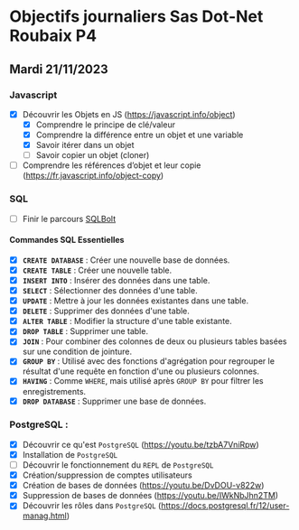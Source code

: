 # Objectifs journaliers Sas Dot-Net Roubaix P4

## Mardi 21/11/2023

### Javascript

* [x] Découvrir les Objets en JS (https://javascript.info/object)
  * [x] Comprendre le principe de clé/valeur
  * [x] Comprendre la différence entre un objet et une variable
  * [x] Savoir itérer dans un objet
  * [ ] Savoir copier un objet (cloner)
* [ ] Comprendre les références d’objet et leur copie (https://fr.javascript.info/object-copy) 

### SQL

- [ ] Finir le parcours [SQLBolt](https://sqlbolt.com) 

#### Commandes SQL Essentielles

- [x] **`CREATE DATABASE`** : Créer une nouvelle base de données.
- [x] **`CREATE TABLE`** : Créer une nouvelle table.
- [x] **`INSERT INTO`** : Insérer des données dans une table.
- [x] **`SELECT`** : Sélectionner des données d'une table.
- [x] **`UPDATE`** : Mettre à jour les données existantes dans une table.
- [x] **`DELETE`** : Supprimer des données d'une table.
- [x] **`ALTER TABLE`** : Modifier la structure d'une table existante.
- [x] **`DROP TABLE`** : Supprimer une table.
- [x] **`JOIN`** : Pour combiner des colonnes de deux ou plusieurs tables basées sur une condition de jointure.
- [x] **`GROUP BY`** : Utilisé avec des fonctions d'agrégation pour regrouper le résultat d'une requête en fonction d'une ou plusieurs colonnes.
- [x] **`HAVING`** : Comme `WHERE`, mais utilisé après `GROUP BY` pour filtrer les enregistrements.
- [x] **`DROP DATABASE`** : Supprimer une base de données.

### PostgreSQL :

* [x] Découvrir ce qu'est `PostgreSQL` (https://youtu.be/tzbA7VniRpw)
* [x] Installation de `PostgreSQL`
* [ ] Découvrir le fonctionnement du `REPL` de `PostgreSQL`
* [x] Création/suppression de comptes utilisateurs
* [x] Création de bases de données (https://youtu.be/DvDOU-v822w)
* [x] Suppression de bases de données (https://youtu.be/IWkNbJhn2TM)
* [x] Découvrir les rôles dans `PostgreSQL` (https://docs.postgresql.fr/12/user-manag.html)
